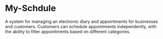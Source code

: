 # My-Schdule
A system for managing an electronic diary and appointments for businesses and customers. Customers can schedule appointments independently, with the ability to filter appointments based on different categories.
